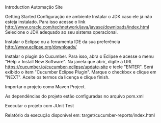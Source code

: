 Introduction
Automação Site

Getting Started
Configuração de ambiente
Instalar o JDK caso ele já não esteja instalado. Para isso acesse o link http://www.oracle.com/technetwork/java/javase/downloads/index.html
Selecione o JDK adequado ao seu sistema operacional.

Instalar o Eclipse ou a ferramenta IDE da sua preferência http://www.eclipse.org/downloads/

Instalar o plugin do Cucumber. Para isso, abra o Eclipse e acesse o menu "Help > Install New Software". Na janela que abrir, digite a URL https://cucumber.io/cucumber-eclipse/update-site e tecle "ENTER". Será exibido o item "Cucumber Eclipse Plugin". Marque o checkbox e clique em "NEXT". Aceite os termos da licença e clique finish.

Importar o projeto como Maven Project.

As dependências do projeto estão configuradas no arquivo pom.xml

Executar o projeto com JUnit Test

Relatório da execução disponível em: target/cucumber-reports/index.html
